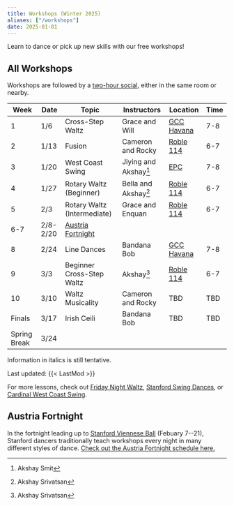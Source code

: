 ```yaml
---
title: Workshops (Winter 2025)
aliases: ["/workshops"]
date: 2025-01-01
---
```


Learn to dance or pick up new skills with our free workshops!

<!--more-->

## All Workshops

Workshops are followed by a [two-hour social](/events), either in the same room
or nearby.

| Week         | Date     | Topic                          | Instructors           | Location           | Time |
|--------------|----------|--------------------------------|-----------------------|--------------------|------|
| 1            | 1/6      | Cross-Step Waltz               | Grace and Will        | [GCC Havana][gcc]  | 7-8  |
| 2            | 1/13     | Fusion                         | Cameron and Rocky     | [Roble 114][roble] | 6-7  |
| 3            | 1/20     | West Coast Swing               | Jiying and Akshay[^1] | [EPC][epc]         | 7-8  |
| 4            | 1/27     | Rotary Waltz (Beginner)        | Bella and Akshay[^2]  | [Roble 114][roble] | 6-7  |
| 5            | 2/3      | Rotary Waltz (Intermediate)    | Grace and Enquan      | [Roble 114][roble] | 6-7  |
| 6-7          | 2/8-2/20 | [Austria Fortnight][fortnight] |                       |                    |      |
| 8            | 2/24     | Line Dances                    | Bandana Bob           | [GCC Havana][gcc]  | 7-8  |
| 9            | 3/3      | Beginner Cross-Step Waltz      | Akshay[^2]            | [Roble 114][roble] | 6-7  |
| 10           | 3/10     | Waltz Musicality               | Cameron and Rocky     | TBD                | TBD  |
| Finals       | 3/17     | Irish Ceili                    | Bandana Bob           | TBD                | TBD  |
| Spring Break | 3/24     |                                |                       |                    |      |

[^1]: Akshay Smit
[^2]: Akshay Srivatsan

Information in italics is still tentative.

Last updated: {{< LastMod >}}

For more lessons, check out [Friday Night Waltz][fnw], [Stanford Swing
Dances][ssd], or [Cardinal West Coast Swing][wcs].

## Austria Fortnight

In the fortnight leading up to [Stanford Viennese Ball][vball] (Febuary 7--21),
Stanford dancers traditionally teach workshops every night in many different
styles of dance. [Check out the Austria Fortnight schedule here.][fortnight]

[epc]: /info/locations/#elliott-program-center
[roble]: /info/locations/#roble-gym
[gcc]: /info/locations/#graduate-community-center
[rains]: /info/locations/#rains-houses
[ssd]: https://swing.stanford.edu
[wcs]: https://www.facebook.com/cardinalswing/
[fnw]: http://fridaynightwaltz.com/
[vball]: https://vienneseball.stanford.edu
[fortnight]: /posts/25win-fortnight
